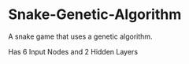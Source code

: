 # Snake-Genetic-Algorithm

A snake game that uses a genetic algorithm.

Has 6 Input Nodes and 2 Hidden Layers
